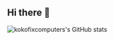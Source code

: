 ## Hi there 👋

<!--
**kokofixcomputers/kokofixcomputers** is a ✨ _special_ ✨ repository because its `README.md` (this file) appears on your GitHub profile.

Here are some ideas to get you started:

- 🔭 I’m currently working on ...
- 🌱 I’m currently learning ...
- 👯 I’m looking to collaborate on ...
- 🤔 I’m looking for help with ...
- 💬 Ask me about ...
- 📫 How to reach me: ...
- 😄 Pronouns: ...
- ⚡ Fun fact: ...
-->

![kokofixcomputers's GitHub stats](https://github-readme-stats.vercel.app/api?username=kokofixcomputers&hide=contribs,prs)
